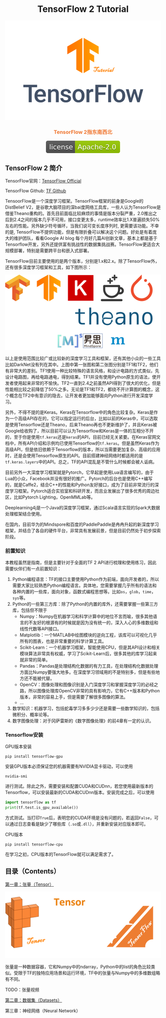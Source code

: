 <h1><center>TensorFlow 2 Tutorial</center></h1>
<center><img src="./TF_logo.png" /></center>

<div align="center">
    <div style="color: #EF7731;">
    	<h3>
        	TensorFlow 2指东南西北
        </h3>
    </div>
    <img src="resources/apache.svg"/>
</div>



## TensorFlow 2 简介

TensorFlow官网：[TensorFlow Official](https://tensorflow.org)

TensorFlow Github: [TF Github](https://github.com/tensorflow/tensorflow)

TensoorFlow是一个深度学习框架。TensorFlow框架的前身是Google的DistBelief V2，是谷歌大脑项目的深bai度网络工具库，一些人认为TensorFlow是借鉴Theano重构的。首先目前面临比较麻烦的事情是版本分裂严重，2.0推出之后到2.4之间的版本几乎不可用，接口变更太多，runtime效率比1.X普遍损失50%左右的性能。另外缺少符号循环，当我们说可变长度序列时, 更需要该功能。不幸的是, TensorFlow不提供功能，但是有限折叠可以解决这个问题。好处是有着庞大的维护团队，看看Google AI blog 每个月好几篇AI创新文章，基本上都是基于Tensorflow开发，另外还提供富有挑战性的数据集挑战赛。TensorFlow更适合大规模部署，特别是需要跨平台和嵌入式部署。

TensorFlow目前主要使用的是两个版本，分别是1.x和2.x。除了TensorFlow外，还有很多深度学习框架和工具，如下图所示：

![](resources/DL_toolkits.png)

以上是使用范围比较广或比较新的深度学习工具和框架，还有其他小众的一些工具比如DarkNet没有列在其中。上图中第一张图和第二张图分别是TF1和TF2，他们有非常大的差别。TF1使用一种比较特殊的语言风格，和设计电路的方式类似，先设计电路图，再给电路通电，得到结果。TF1并没有使用Python原生的语法，使开发者使用起来非常的不愉快。TF2一直到2.4之前虽然API得到了很大的优化，但是性能相比较之前降低了50%之多。无论是TF1和TF2，都绕不开计算图的概念，这个概念在TF2中有意识的隐去，让开发者更加能够面向Python进行开发深度学习。

另外，不得不提的是Keras。Keras在Tensorflow中的角色比较复杂。Keras是作为一个高级API存在的，它可以指定运行的后台，比如以前的Keras中，可以选取是使用Tensorflow还是Theano，后来Theano再也不更新维护了，并且Keras被Google给收购了，所以目前可以认为Tensorflow和Keras是一体的互相分不开的，至于你是使用`tf.keras`还是`keras`的API，目前已经无关紧要。在Keras官网文档中，所有API介绍和示例均已使用Tensorflow的`tf.keras`。但是虽然Keras作为高级API，但是依旧依赖于Tensorflow的版本，所以当需要更加复杂、高级的应用时，还是会使用Tensorflow原生的API。目前搭建神经网络时都适用的是`tf.keras.layers`中的API。总之，TF的API混乱是不管什么时候都会被人诟病。

目前另外一大深度学习框架就是Pytorch，它早起是使用Lua语言编写的，由于Lua的小众，Facebook并没有很好的推广。Pytorch的后台也是使用C++编写的，就是Caffe2，结合C++的性能和Python友好接口，成为了目前非常流行的深度学习框架。Pytorch适合实验室和科研开发，而且业发展出了很多优秀的周边社区，比如Pytorch Lighting，OpenMMLab等。

Deeplearning4j是一个Java的深度学习框架，通过Scala语言实现的Spark大数据处理框架结合使用。

在国内，目前华为的Mindspore和百度的PaddlePaddle是冉冉升起的新深度学习框架，并结合了各自的硬件平台，非常具有发展前景，但是目前仍然处于初步探索阶段。

### 前置知识

本教程虽然是指南，但是主要针对于全面的TF 2 API进行梳理和使用练习，因此需要伙伴们有一点前置知识：

1. Python编程语言：TF的接口主要使用Python作为前端，面向开发者的，所以需要大家比较熟悉Python编程语言。具体地，您需要掌握几乎所有的语法和各种内置的一些库，面向对象，函数式编程思想等。比如`os`，`glob`，`time`，`sys`等。
2. Python的一些第三方库：除了Python的内置的库外，还需要掌握一些第三方库，包括但不限于
   - Numpy：Numpy在机器学习和科学计算中的地位不言而喻，很多其他语言的不友好的根源有的时候就是因为没有统一的，深入人心的多维数组和线性代数等API接口。
   - Matplotlib：一个MATLAB中绘图模块的逆向工程，该库可以可视化几乎所有的图表，也是非常重要的科学计算工具。
   - Scikit-Learn：一个机器学习框架，智能使用CPU，但是其API设计和相关模块算法非常具有权威，学习了Scikit-Learn后，很多其他的库学习起来就非常的简单。
   - Pandas：Pandas是处理结构化数据的有力工具，在处理结构化数据处理方面比Numpy要强大地多。在深度学习领域用的不是特别多，但是有些地方还不能被代替。
   - OpenCV：图像处理和图像识别是入门深度学习和掌握深度学习的必经之路，所以图像处理库OpenCV非常的具有影响力，它有C++版本和Python版本，非常的容易上手，但是需要了解很多图像的算法。
   - ...
3. 数学知识：机器学习，包括蛇毒学习多多少少还是需要一些数学知识的，包括微积分、概率论等。
4. 数字图像处理：对于冈萨雷斯的《数字图像处理》的前4章有一定的认识。

### Tensorflow安装

GPU版本安装

```shell
pip install tensorflow-gpu
```

安装GPU版本必须保证您的机器需要有NVIDIA显卡驱动，可以使用

```shell
nvidia-smi
```

进行测试。除此之外，需要安装和配置CUDA和CUDnn，若您使用最新版本的Tensorflow，可以安装最新的CUDA和CUDnn版本。安装完成之后，可以使用

```python
import tensorflow as tf
print(tf.test.is_gpu_available())
```

方式测试。当打印`True`后，表明您的CUDA环境是没有问题的，若返回`False`，可以通过日志查看是缺少了哪些库（`.so`或`.dll`），并重新安装对应版本即可。



CPU版本

```shell
pip install tensorflow-cpu
```

在学习之初，CPU版本的TensorFlow就可以满足需求了。

## 目录（Contents）

[第一章：张量（Tensor）](https://github.com/Meimin-Wang/Tensorflow-2_Tutorial/blob/main/第一章%20张量（Tensor）/README.md)

![CH-1_cover](resources/ch1_cover.png)

张量是一种数据容器，它和Numpy中的ndarray，Python中的list的角色比较类似。受限于TF的独特应用场景和运行环境，TF中的张量与Numpy中的多维数组略有不同。

TODO：张量视频

[第二章：数据集（Datasets）](https://github.com/Meimin-Wang/Tensorflow-2_Tutorial/tree/main/第二章%20数据集（Datasets）)

第三章：神经网络（Neural Network）
